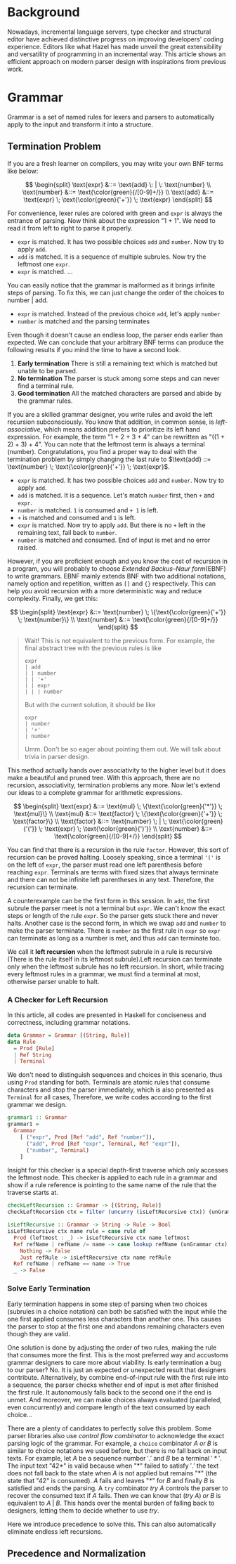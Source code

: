 # Background
Nowadays, incremental language servers, type checker and structural editor have achieved distinctive progress on improving developers' coding experience. Editors like what Hazel has made unveil the great extensibility and versatility of programming in an incremental way. This article shows an efficient approach on modern parser design with inspirations from previous work.

# Grammar
Grammar is a set of named rules for lexers and parsers to automatically apply to the input and transform it into a structure. 

## Termination Problem
If you are a fresh learner on compilers, you may write your own BNF terms like below:

$$
\begin{split}
\text{expr} &::= \text{add} \: | \: \text{number} \\
\text{number} &::= \text{\color{green}{/[0-9]+/}} \\
\text{add} &::= \text{expr} \; \text{\color{green}{'+'}} \; \text{expr}
\end{split}
$$

For convenience, lexer rules are colored with green and `expr` is always the entrance of parsing. Now think about the expression "1 + 1". We need to read it from left to right to parse it properly.
- `expr` is matched. It has two possible choices `add` and `number`. Now try to apply `add`.
- `add` is matched. It is a sequence of multiple subrules. Now try the leftmost one `expr`.
- `expr` is matched. ...


You can easily notice that the grammar is malformed as it brings infinite steps of parsing. To fix this, we can just change the order of the choices to $\text{number} \: | \: \text{add}$. 

- `expr` is matched. Instead of the previous choice `add`, let's apply `number`
- `number` is matched and the parsing terminates

Even though it doesn't cause an endless loop, the parser ends earlier than expected. We can conclude that your arbitrary BNF terms can produce the following results if you mind the time to have a second look.
1. **Early termination** There is still a remaining text which is matched but unable to be parsed.
2. **No termination** The parser is stuck among some steps and can never find a terminal rule.
3. **Good termination** All the matched characters are parsed and abide by the grammar rules.

If you are a skilled grammar designer, you write rules and avoid the left recursion subconsciously. You know that addition, in common sense, is *left-associative*, which means addition prefers to prioritize its left hand expression. For example, the term "1 + 2 + 3 + 4" can be rewritten as "((1 + 2) + 3) + 4". You can note that the leftmost term is always a terminal (number). Congratulations, you find a proper way to deal with the termination problem by simply changing the last rule to $\text{add} ::= \text{number} \; \text{\color{green}{'+'}} \; \text{expr}$. 

- `expr` is matched. It has two possible choices `add` and `number`. Now try to apply `add`.
- `add` is matched. It is a sequence. Let's match `number` first, then `+` and `expr`.
- `number` is matched. `1` is consumed and `+ 1` is left.
- `+` is matched and consumed and `1` is left.
- `expr` is matched. Now try to apply `add`. But there is no `+` left in the remaining text, fail back to `number`.
- `number` is matched and consumed. End of input is met and no error raised.

However, if you are proficient enough and you know the cost of recursion in a program, you will probably to choose *Extended Backus–Naur form*(EBNF) to write grammars. EBNF mainly extends BNF with two additional notations, namely option and repetition, written as `[]` and `{}` respectively. This can help you avoid recursion with a more deterministic way and reduce complexity. Finally, we get this:

$$
\begin{split}
\text{expr} &::= \text{number} \; \{\text{\color{green}{'+'}} \; \text{number}\} \\
\text{number} &::= \text{\color{green}{/[0-9]+/}}
\end{split}
$$

> Wait! This is not equivalent to the previous form. For example, the final abstract tree with the previous rules is like
> ``` 
> expr
> | add
> | | number
> | | '+'
> | | expr
> | | | number
> ```
> But with the current solution, it should be like
> ``` 
> expr
> | number
> | '+'
> | number
> ```
> Umm. Don't be so eager about pointing them out. We will talk about trivia in parser design.

This method actually hands over associativity to the higher level but it does make a beautiful and pruned tree. With this approach, there are no recursion, associativity, termination problems any more. Now let's extend our ideas to a complete grammar for arithmetic expressions.

$$
\begin{split}
\text{expr} &::= \text{mul} \; \{\text{\color{green}{'*'}} \; \text{mul}\} \\
\text{mul} &::= \text{factor} \; \{\text{\color{green}{'+'}} \; \text{factor}\} \\
\text{factor} &::= \text{number} \; | \; \text{\color{green}{'('}} \; \text{expr} \; \text{\color{green}{')'}} \\
\text{number} &::= \text{\color{green}{/[0-9]+/}}
\end{split}
$$

You can find that there is a recursion in the rule `factor`. However, this sort of recursion can be proved halting. Loosely speaking, since a terminal `'('` is on the left of `expr`, the parser must read one left parenthesis before reaching `expr`. Terminals are terms with fixed sizes that always terminate and there can not be infinite left parentheses in any text. Therefore, the recursion can terminate.

A counterexample can be the first form in this session. In `add`, the first subrule the parser meet is not a terminal but `expr`. We can't know the exact steps or length of the rule `expr`. So the parser gets stuck there and never halts. Another case is the second form, in which we swap `add` and `number` to make the parser terminate. There is `number` as the first rule in `expr` so `expr` can terminate as long as a number is met, and thus `add` can terminate too.

We call it **left recursion** when the leftmost subrule in a rule is recursive (There is the rule itself in its leftmost subrule).Left recursion can terminate only when the leftmost subrule has no left recursion. In short, while tracing every leftmost rules in a grammar, we must find a terminal at most, otherwise parser unable to halt.


### A Checker for Left Recursion

In this article, all codes are presented in Haskell for conciseness and correctness, including grammar notations.

```haskell
data Grammar = Grammar [(String, Rule)]
data Rule
  = Prod [Rule]
  | Ref String
  | Terminal
```

We don't need to distinguish sequences and choices in this scenario, thus using `Prod` standing for both. Terminals are atomic rules that consume characters and stop the parser immediately, which is also presented as `Terminal` for all cases, Therefore, we write codes according to the first grammar we design.

```Haskell
grammar1 :: Grammar
grammar1 =
  Grammar
    [ ("expr", Prod [Ref "add", Ref "number"]),
      ("add", Prod [Ref "expr", Terminal, Ref "expr"]),
      ("number", Terminal)
    ]
```

Insight for this checker is a special depth-first traverse which only accesses the leftmost node. This checker is applied to each rule in a grammar and show if a rule reference is pointing to the same name of the rule that the traverse starts at.

```haskell
checkLeftRecursion :: Grammar -> [(String, Rule)]
checkLeftRecursion ctx = filter (uncurry (isLeftRecursive ctx)) (unGrammar ctx)

isLeftRecursive :: Grammar -> String -> Rule -> Bool
isLeftRecursive ctx name rule = case rule of
  Prod (leftmost : _) -> isLeftRecursive ctx name leftmost
  Ref refName | refName /= name -> case lookup refName (unGrammar ctx) of
    Nothing -> False
    Just refRule -> isLeftRecursive ctx name refRule
  Ref refName | refName == name -> True
  _ -> False
```

### Solve Early Termination

Early termination happens in some step of parsing when two choices (subrules in a choice notation) can both be satisfied with the input while the one first applied consumes less characters than another one. This causes the parser to stop at the first one and abandons remaining characters even though they are valid.

One solution is done by adjusting the order of two rules, making the rule that consumes more the first. This is the most preferred way and accustoms grammar designers to care more about viability. Is early termination a bug to our parser? No. It is just an expected or unexpected result that designers contribute. Alternatively, by combine end-of-input rule with the first rule into a sequence, the parser checks whether end of input is met after finished the first rule. It autonomously falls back to the second one if the end is unmet. And moreover, we can make choices always evaluated (paralleled, even concurrently) and compare length of the text consumed by each choice...

There are a plenty of candidates to perfectly solve this problem. Some parser libraries also use *control flow combinator* to acknowledge the exact parsing logic of the grammar. For example, a `choice` combinator $A \;or\; B$ is similar to choice notations we used before, but there is no fall back on input texts. For example, let $A$ be a sequence $\text{number} \; '.'$ and $B$ be a terminal $'*'$. The input text "42*" is valid because when "\*" failed to satisfy $'.'$ the text does not fall back to the state when $A$ is not applied but remains "\*" (the state that "42" is consumed). $A$ fails and leaves "*" for $B$ and finally $B$ is satisfied and ends the parsing. A `try` combinator $try \: A$ controls the parser to recover the consumed text if $A$ fails. Then we can know that $(try \; A)\;or\;B$ is equivalent to $A\;|\;B$. This hands over the mental burden of falling back to designers, letting them to decide whether to use $try$. 

Here we introduce precedence to solve this. This can also automatically eliminate endless left recursions.

## Precedence and Normalization
